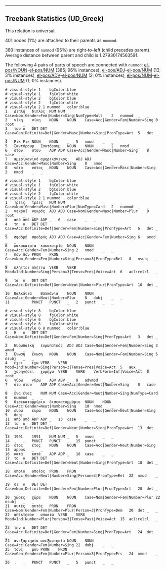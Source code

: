 

--------------------------------------------------------------------------------

## Treebank Statistics (UD_Greek)

This relation is universal.

401 nodes (1%) are attached to their parents as `nummod`.

380 instances of `nummod` (95%) are right-to-left (child precedes parent).
Average distance between parent and child is 1.27930174563591.

The following 4 pairs of parts of speech are connected with `nummod`: [el-pos/NOUN]()-[el-pos/NUM]() (385; 96% instances), [el-pos/ADJ]()-[el-pos/NUM]() (13; 3% instances), [el-pos/ADV]()-[el-pos/NUM]() (2; 0% instances), [el-pos/NUM]()-[el-pos/NUM]() (1; 0% instances).


~~~ conllu
# visual-style 1	bgColor:blue
# visual-style 1	fgColor:white
# visual-style 2	bgColor:blue
# visual-style 2	fgColor:white
# visual-style 2 1 nummod	color:blue
1	Διπλή	διπλός	NUM	NUM	Case=Nom|Gender=Fem|Number=Sing|NumType=Mult	2	nummod	_	_
2	νίκη	νίκη	NOUN	NOUN	Case=Acc|Gender=Fem|Number=Sing	0	root	_	_
3	του	ο	DET	DET	Case=Gen|Definite=Def|Gender=Masc|Number=Sing|PronType=Art	5	det	_	_
4	Ρικ	Ρικ	NOUN	NOUN	_	5	nmod	_	_
5	Σαντόρουμ	Σαντόρουμ	NOUN	NOUN	_	2	nmod	_	_
6	στον	στου	ADP	ADP	Case=Acc|Gender=Masc|Number=Sing	8	case	_	_
7	αμερικανικό	αμερικάνικος	ADJ	ADJ	Case=Acc|Gender=Masc|Number=Sing	8	amod	_	_
8	νότο	νότος	NOUN	NOUN	Case=Acc|Gender=Masc|Number=Sing	2	nmod	_	_

~~~


~~~ conllu
# visual-style 1	bgColor:blue
# visual-style 1	fgColor:white
# visual-style 2	bgColor:blue
# visual-style 2	fgColor:white
# visual-style 2 1 nummod	color:blue
1	Τρεις	τρεις	NUM	NUM	Case=Nom|Gender=Masc|Number=Plur|NumType=Card	2	nummod	_	_
2	νεκροί	νεκρός	ADJ	ADJ	Case=Nom|Gender=Masc|Number=Plur	0	root	_	_
3	από	από	ADP	ADP	_	6	case	_	_
4	τη	ο	DET	DET	Case=Acc|Definite=Def|Gender=Fem|Number=Sing|PronType=Art	6	det	_	_
5	σφοδρή	σφοδρός	ADJ	ADJ	Case=Acc|Gender=Fem|Number=Sing	6	amod	_	_
6	κακοκαιρία	κακοκαιρία	NOUN	NOUN	Case=Acc|Gender=Fem|Number=Sing	2	nmod	_	_
7	που	που	PRON	PRON	Case=Nom|Gender=Fem|Number=Sing|Person=3|PronType=Rel	8	nsubj	_	_
8	πλήττει	πλήττω	VERB	VERB	Mood=Ind|Number=Sing|Person=3|Tense=Pres|Voice=Act	6	acl:relcl	_	_
9	τα	ο	DET	DET	Case=Acc|Definite=Def|Gender=Neut|Number=Plur|PronType=Art	10	det	_	_
10	Βαλκάνια	Βαλκάνια	NOUN	NOUN	Case=Acc|Gender=Neut|Number=Plur	8	dobj	_	_
11	.	.	PUNCT	PUNCT	_	2	punct	_	_

~~~


~~~ conllu
# visual-style 8	bgColor:blue
# visual-style 8	fgColor:white
# visual-style 6	bgColor:blue
# visual-style 6	fgColor:white
# visual-style 6 8 nummod	color:blue
1	Η	ο	DET	DET	Case=Nom|Definite=Def|Gender=Fem|Number=Sing|PronType=Art	3	det	_	_
2	Ευρωπαϊκή	ευρωπαϊκός	ADJ	ADJ	Case=Nom|Gender=Fem|Number=Sing	3	amod	_	_
3	Ένωση	ένωση	NOUN	NOUN	Case=Nom|Gender=Fem|Number=Sing	5	nsubj	_	_
4	έχει	έχω	VERB	VERB	Mood=Ind|Number=Sing|Person=3|Tense=Pres|Voice=Act	5	aux	_	_
5	χορηγήσει	χορηγώ	VERB	VERB	VerbForm=Inf|Voice=Act	0	root	_	_
6	γύρω	γύρω	ADV	ADV	_	9	advmod	_	_
7	στο	στου	ADP	ADP	Case=Acc|Gender=Neut|Number=Sing	8	case	_	_
8	ένα	ένας	NUM	NUM	Case=Acc|Gender=Neut|Number=Sing|NumType=Card	6	nummod	_	_
9	δισεκατομμύριο	δισεκατομμύριο	NOUN	NOUN	Case=Acc|Gender=Neut|Number=Sing	10	nmod	_	_
10	ευρώ	ευρώ	NOUN	NOUN	Case=Acc|Gender=Neut|Number=Sing	5	dobj	_	_
11	από	από	ADP	ADP	_	13	case	_	_
12	το	ο	DET	DET	Case=Acc|Definite=Def|Gender=Neut|Number=Sing|PronType=Art	13	det	_	_
13	1991	1991	NUM	NUM	_	5	nmod	_	_
14	,	,	PUNCT	PUNCT	_	15	punct	_	_
15	έτος	έτος	NOUN	NOUN	Case=Acc|Gender=Neut|Number=Sing	13	appos	_	_
16	κατά	κατά	ADP	ADP	_	18	case	_	_
17	το	ο	DET	DET	Case=Acc|Definite=Def|Gender=Neut|Number=Sing|PronType=Art	18	det	_	_
18	οποίο	οποίος	PRON	PRON	Case=Acc|Gender=Neut|Number=Sing|Person=3|PronType=Rel	22	nmod	_	_
19	οι	ο	DET	DET	Case=Nom|Definite=Def|Gender=Fem|Number=Plur|PronType=Art	20	det	_	_
20	χώρες	χώρα	NOUN	NOUN	Case=Nom|Gender=Fem|Number=Plur	22	nsubj	_	_
21	αυτές	αυτός	PRON	PRON	Case=Nom|Gender=Fem|Number=Plur|Person=3|PronType=Dem	20	det	_	_
22	απέκτησαν	αποκτώ	VERB	VERB	Mood=Ind|Number=Plur|Person=3|Tense=Past|Voice=Act	15	acl:relcl	_	_
23	την	ο	DET	DET	Case=Acc|Definite=Def|Gender=Fem|Number=Sing|PronType=Art	24	det	_	_
24	ανεξαρτησία	ανεξαρτησία	NOUN	NOUN	Case=Acc|Gender=Fem|Number=Sing	22	dobj	_	_
25	τους	μου	PRON	PRON	Case=Gen|Gender=Fem|Number=Plur|Person=3|PronType=Prs	24	nmod	_	_
26	.	.	PUNCT	PUNCT	_	5	punct	_	_

~~~


